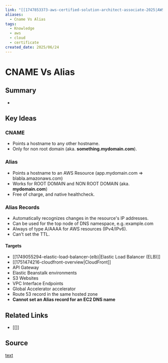 ```yaml
---
link: "[[1747853373-aws-certified-solution-architect-associate-2025|AWS Certified Solution Architect Associate 2025]]"
aliases:
  - Cname Vs Alias
tags:
  - Knowledge
  - aws
  - cloud
  - certificate
created_date: 2025/06/24
---
```

# CNAME Vs Alias
## Summary
- 
## Key Ideas
### CNAME
- Points a hostname to any other hostname.
- Only for non root domain (aka. **something.mydomain.com**).
### Alias
- Points a hostname to an AWS Resource (app.mydomain.com => blabla.amazonaws.com)
- Works for ROOT DOMAIN and NON ROOT DOMAIN (aka. **mydomain.com**)
- Free of charge, and native healthcheck.
### Alias Records
- Automatically recognizes changes in the resource's IP addresses.
- Can be used for the top node of DNS namespace, e.g.:example.com
- Always of type A/AAAA for AWS resources (IPv4/IPv6).
- Can't set the TTL.
#### Targets
- [[1749055294-elastic-load-balancer-(elb)|Elastic Load Balancer (ELB)]]
- [[1751474216-cloudfront-overview|CloudFront]]
- API Gateway
- Elastic Beanstalk environments
- S3 Websites
- VPC Interface Endpoints
- Global Accelerator accelerator
- Route 53 record in the same hosted zone
- **Cannot set an Alias record for an EC2 DNS name**

## Related Links
- [[]]
## Source
[text](url) 
